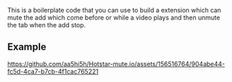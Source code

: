 This is a boilerplate code that you can use to build a extension which can mute the add which come before or while a video plays and then unmute the tab when the add stop.

## Example

   

https://github.com/aa5hi5h/Hotstar-mute.io/assets/156516764/904abe44-fc5d-4ca7-b7cb-4f1cac765221

